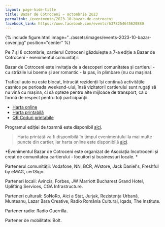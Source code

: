 ```yaml
---
layout: page-hide-title
title: Bazar de Cotroceni ~ octombrie 2023
permalink: /evenimente/2023-10-bazar-de-cotroceni
facebook_link: https://www.facebook.com/events/6378254645620880
---
```


{% include figure.html image="../assets/images/events-2023-10-bazar-cover.jpg" position="center" %}

Pe 7 și 8 octombrie, cartierul Cotroceni găzduiește a 7-a ediție a Bazar de Cotroceni - evenimentul comunității.

Bazar de Cotroceni este invitația de a descoperi comunitatea și cartierul - cu străzile lui boeme și aer romantic - la pas, în plimbare (nu cu mașina).

Traficul auto nu este blocat, întrucât rezidenții își continuă activitățile casnice pe perioada weekend-ului, însă vizitatorii cartierului sunt rugați să nu vină cu mașina, ci să opteze pentru alte mijloace de transport, ca o formă de respect pentru toți participanții.

- [Harta online](https://bit.ly/3LL02Zd)
- [Harta printabilă](https://incotroceni.ro/evenimente/2023-10-bazar-de-cotroceni/harta) 
- [QR Coduri printabile](https://incotroceni.ro/evenimente/2023-10-bazar-de-cotroceni/qr)

Programul ediției de toamnă este disponibil [aici](https://www.facebook.com/events/6378254645620880).

> Harta printată va fi disponibilă în timpul evenimentului la mai multe puncte din cartier, iar harta online este disponibilă [aici](https://bit.ly/3LL02Zd).

*Evenimentul Bazar de Cotroceni este organizat de Asociația Incotroceni și creat de comunitatea cartierului - locuitori și businessuri locale. *

Partenerul comunității: Vodafone, NN, BCR, AVstore, Jack Daniel's, Freshful by eMAG, certSign.

Parteneri locali: Avincis, Forbes, JW Marriott Bucharest Grand Hotel, Uplifting Services, CGA Infrastructure.

Parteneri culturali: SoNoRo, Aici a Stat, Jurjak, Rezistența Urbană, Munteanu, Lazar Bara Creative, Radio România Cultural, Iqads, The Institute.

Partener radio: Radio Guerrilla.

Partener de mobilitate: Bolt.

